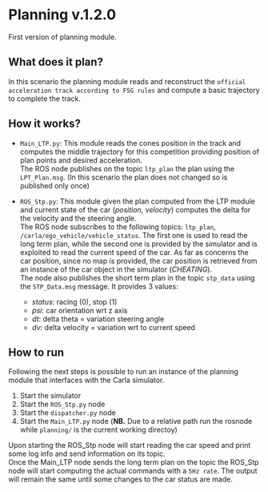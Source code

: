 # Planning v.1.2.0
First version of planning module.

## What does it plan?
In this scenario the planning module reads and reconstruct the `official acceleration track according to FSG rules` and compute a basic trajectory to complete the track.

## How it works?
- `Main_LTP.py`: This module reads the cones position in the track and computes the middle trajectory for this competition providing position of plan points and desired acceleration. <br>
The ROS node publishes on the topic `ltp_plan` the plan using the `LPT_Plan.msg`. (In this scenario the plan does not changed so is published only once)

- `ROS_Stp.py`: This module given the plan computed from the LTP module and current state of the car (*position*, *velocity*) computes the delta for the velocity and the steering angle. <br>
The ROS node subscribes to the following topics: `ltp_plan`, `/carla/ego_vehicle/vehicle_status`. The first one is used to read the long term plan, while the second one is provided by the simulator and is exploited to read the current speed of the car. As far as concerns the car position, since no map is provided, the car position is retrieved from an instance of the car object in the simulator (*CHEATING*). <br>
The node also publishes the short term plan in the topic `stp_data` using the `STP_Data.msg` message. It provides 3 values: <ul>
    <li><em>status</em>: racing (0), stop (1)</li>
    <li><em>psi</em>: car orientation wrt z axis</li>
    <li><em>dt</em>: delta theta = variation steering angle</li>
    <li><em>dv</em>: delta velocity = variation wrt to current speed</li></ul>

## How to run
Following the next steps is possible to run an instance of the planning module that interfaces with the Carla simulator.
1. Start the simulator
2. Start the `ROS_Stp.py` node
3. Start the `dispatcher.py` node
4. Start the `Main_LTP.py` node (**NB.** Due to a relative path run the rosnode while `planning/` is the current working directoy)
 
Upon starting the ROS_Stp node will start reading the car speed and print some log info and send information on its topic.<br>
Once the Main_LTP node sends the long term plan on the topic the ROS_Stp node will start computing the actual commands with a `5Hz rate`. The output will remain the same until some changes to the car status are made.
